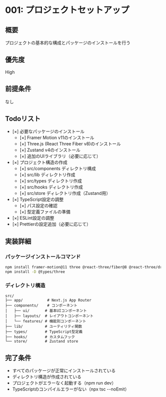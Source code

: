 # 001: プロジェクトセットアップ

## 概要

プロジェクトの基本的な構成とパッケージのインストールを行う

## 優先度

High

## 前提条件

なし

## Todoリスト

- [×] 必要なパッケージのインストール
  - [×] Framer Motion v11のインストール
  - [×] Three.js (React Three Fiber v8)のインストール
  - [×] Zustand v4のインストール
  - [×] 追加のUIライブラリ（必要に応じて）
- [×] プロジェクト構造の作成
  - [×] src/components ディレクトリ構成
  - [×] src/lib ディレクトリ作成
  - [×] src/types ディレクトリ作成
  - [×] src/hooks ディレクトリ作成
  - [×] src/store ディレクトリ作成（Zustand用）
- [×] TypeScript設定の調整
  - [×] パス設定の確認
  - [×] 型定義ファイルの準備
- [×] ESLint設定の調整
- [×] Prettierの設定追加（必要に応じて）

## 実装詳細

### パッケージインストールコマンド

```bash
npm install framer-motion@11 three @react-three/fiber@8 @react-three/drei zustand@4
npm install -D @types/three
```

### ディレクトリ構造

```
src/
├── app/           # Next.js App Router
├── components/    # コンポーネント
│   ├── ui/       # 基本UIコンポーネント
│   ├── layouts/  # レイアウトコンポーネント
│   └── features/ # 機能別コンポーネント
├── lib/          # ユーティリティ関数
├── types/        # TypeScript型定義
├── hooks/        # カスタムフック
└── store/        # Zustand store
```

## 完了条件

- すべてのパッケージが正常にインストールされている
- ディレクトリ構造が作成されている
- プロジェクトがエラーなく起動する（npm run dev）
- TypeScriptのコンパイルエラーがない（npx tsc --noEmit）
